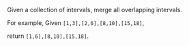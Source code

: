 Given a collection of intervals, merge all overlapping intervals.

For example,
Given `[1,3],[2,6],[8,10],[15,18]`,

return `[1,6],[8,10],[15,18]`.